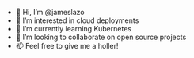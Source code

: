 - 👋 Hi, I’m @jameslazo
- 👀 I’m interested in cloud deployments
- 🌱 I’m currently learning Kubernetes
- 💞️ I’m looking to collaborate on open source projects
- 📫 Feel free to give me a holler!

<!---
jameslazo/jameslazo is a ✨ special ✨ repository because its `README.md` (this file) appears on your GitHub profile.
You can click the Preview link to take a look at your changes.
--->
